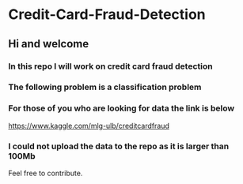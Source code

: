 # Credit-Card-Fraud-Detection
## Hi and welcome
### In this repo I will work on credit card fraud detection 
### The following problem is a classification problem

### For those of you who are looking for data the link is below
https://www.kaggle.com/mlg-ulb/creditcardfraud
### I could not upload the data to the repo as it is larger than 100Mb

Feel free to contribute.
